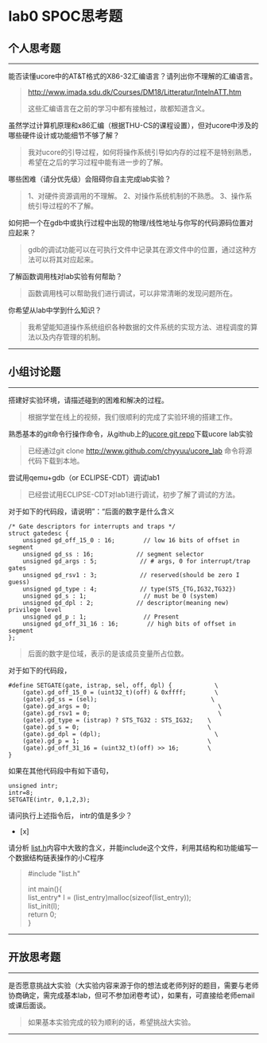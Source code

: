 # lab0 SPOC思考题

## 个人思考题

---

能否读懂ucore中的AT&T格式的X86-32汇编语言？请列出你不理解的汇编语言。

>  http://www.imada.sdu.dk/Courses/DM18/Litteratur/IntelnATT.htm
>
>  这些汇编语言在之前的学习中都有接触过，故都知道含义。

虽然学过计算机原理和x86汇编（根据THU-CS的课程设置），但对ucore中涉及的哪些硬件设计或功能细节不够了解？

>  我对ucore的引导过程，如何将操作系统引导如内存的过程不是特别熟悉，希望在之后的学习过程中能有进一步的了解。


哪些困难（请分优先级）会阻碍你自主完成lab实验？

> 1、对硬件资源调用的不理解。
> 2、对操作系统机制的不熟悉。
> 3、操作系统引导过程的不了解。

如何把一个在gdb中或执行过程中出现的物理/线性地址与你写的代码源码位置对应起来？

> gdb的调试功能可以在可执行文件中记录其在源文件中的位置，通过这种方法可以将其对应起来。  

了解函数调用栈对lab实验有何帮助？

> 函数调用栈可以帮助我们进行调试，可以非常清晰的发现问题所在。

你希望从lab中学到什么知识？

> 我希望能知道操作系统组织各种数据的文件系统的实现方法、进程调度的算法以及内存管理的机制。

---

## 小组讨论题

---

搭建好实验环境，请描述碰到的困难和解决的过程。

> 根据学堂在线上的视频，我们很顺利的完成了实验环境的搭建工作。

熟悉基本的git命令行操作命令，从github上的[ucore git repo](http://www.github.com/chyyuu/ucore_lab)下载ucore lab实验

> 已经通过git clone http://www.github.com/chyyuu/ucore_lab 命令将源代码下载到本地。

尝试用qemu+gdb（or ECLIPSE-CDT）调试lab1

> 已经尝试用ECLIPSE-CDT对lab1进行调试，初步了解了调试的方法。

对于如下的代码段，请说明”：“后面的数字是什么含义
```
/* Gate descriptors for interrupts and traps */
struct gatedesc {
    unsigned gd_off_15_0 : 16;        // low 16 bits of offset in segment
    unsigned gd_ss : 16;            // segment selector
    unsigned gd_args : 5;            // # args, 0 for interrupt/trap gates
    unsigned gd_rsv1 : 3;            // reserved(should be zero I guess)
    unsigned gd_type : 4;            // type(STS_{TG,IG32,TG32})
    unsigned gd_s : 1;                // must be 0 (system)
    unsigned gd_dpl : 2;            // descriptor(meaning new) privilege level
    unsigned gd_p : 1;                // Present
    unsigned gd_off_31_16 : 16;        // high bits of offset in segment
};
```

> 后面的数字是位域，表示的是该成员变量所占位数。

对于如下的代码段，
```
#define SETGATE(gate, istrap, sel, off, dpl) {            \
    (gate).gd_off_15_0 = (uint32_t)(off) & 0xffff;        \
    (gate).gd_ss = (sel);                                \
    (gate).gd_args = 0;                                    \
    (gate).gd_rsv1 = 0;                                    \
    (gate).gd_type = (istrap) ? STS_TG32 : STS_IG32;    \
    (gate).gd_s = 0;                                    \
    (gate).gd_dpl = (dpl);                                \
    (gate).gd_p = 1;                                    \
    (gate).gd_off_31_16 = (uint32_t)(off) >> 16;        \
}
```
如果在其他代码段中有如下语句，
```
unsigned intr;
intr=8;
SETGATE(intr, 0,1,2,3);
```
请问执行上述指令后， intr的值是多少？
- [x]  

> 

请分析 [list.h](https://github.com/chyyuu/ucore_lab/blob/master/labcodes/lab2/libs/list.h)内容中大致的含义，并能include这个文件，利用其结构和功能编写一个数据结构链表操作的小C程序

> #include "list.h"
> 
> int main(){  
>   list_entry* l = (list_entry)malloc(sizeof(list_entry));  
>   list_init(l);  
>   return 0;  
> }

---

## 开放思考题

---

是否愿意挑战大实验（大实验内容来源于你的想法或老师列好的题目，需要与老师协商确定，需完成基本lab，但可不参加闭卷考试），如果有，可直接给老师email或课后面谈。

> 如果基本实验完成的较为顺利的话，希望挑战大实验。

---
